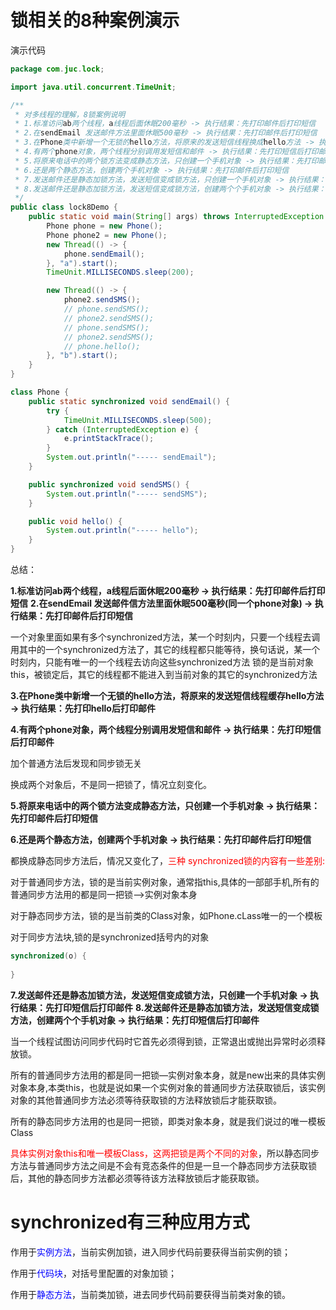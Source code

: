 # 锁相关的8种案例演示

演示代码

```java
package com.juc.lock;

import java.util.concurrent.TimeUnit;

/**
 * 对多线程的理解，8锁案例说明
 * 1.标准访问ab两个线程，a线程后面休眠200毫秒 -> 执行结果：先打印邮件后打印短信
 * 2.在sendEmail 发送邮件方法里面休眠500毫秒 -> 执行结果：先打印邮件后打印短信
 * 3.在Phone类中新增一个无锁的hello方法，将原来的发送短信线程换成hello方法 -> 执行结果：先打印hello后打印邮件
 * 4.有两个phone对象，两个线程分别调用发短信和邮件 -> 执行结果：先打印短信后打印邮件
 * 5.将原来电话中的两个锁方法变成静态方法，只创建一个手机对象 -> 执行结果：先打印邮件后打印短信
 * 6.还是两个静态方法，创建两个手机对象 -> 执行结果：先打印邮件后打印短信
 * 7.发送邮件还是静态加锁方法，发送短信变成锁方法，只创建一个手机对象 -> 执行结果：先打印短信后打印邮件
 * 8.发送邮件还是静态加锁方法，发送短信变成锁方法，创建两个个手机对象 -> 执行结果：先打印短信后打印邮件
 */
public class lock8Demo {
    public static void main(String[] args) throws InterruptedException {
        Phone phone = new Phone();
        Phone phone2 = new Phone();
        new Thread(() -> {
            phone.sendEmail();
        }, "a").start();
        TimeUnit.MILLISECONDS.sleep(200);

        new Thread(() -> {
            phone2.sendSMS();
            // phone.sendSMS();
            // phone2.sendSMS();
            // phone.sendSMS();
            // phone2.sendSMS();
            // phone.hello();
        }, "b").start();
    }
}

class Phone {
    public static synchronized void sendEmail() {
        try {
            TimeUnit.MILLISECONDS.sleep(500);
        } catch (InterruptedException e) {
            e.printStackTrace();
        }
        System.out.println("----- sendEmail");
    }

    public synchronized void sendSMS() {
        System.out.println("----- sendSMS");
    }

    public void hello() {
        System.out.println("----- hello");
    }
}
```

总结：

**1.标准访问ab两个线程，a线程后面休眠200毫秒 -> 执行结果：先打印邮件后打印短信**
**2.在sendEmail 发送邮件信方法里面休眠500毫秒(同一个phone对象) -> 执行结果：先打印邮件后打印短信**

一个对象里面如果有多个synchronized方法，某一个时刻内，只要一个线程去调用其中的一个synchronized方法了，其它的线程都只能等待，换句话说，某一个时刻内，只能有唯一的一个线程去访向这些synchronized方法
锁的是当前对象this，被锁定后，其它的线程都不能进入到当前对象的其它的synchronized方法

**3.在Phone类中新增一个无锁的hello方法，将原来的发送短信线程缓存hello方法 -> 执行结果：先打印hello后打印邮件**

**4.有两个phone对象，两个线程分别调用发短信和邮件 -> 执行结果：先打印短信后打印邮件**

加个普通方法后发现和同步锁无关

换成两个对象后，不是同一把锁了，情况立刻变化。

**5.将原来电话中的两个锁方法变成静态方法，只创建一个手机对象 -> 执行结果：先打印邮件后打印短信**

**6.还是两个静态方法，创建两个手机对象 -> 执行结果：先打印邮件后打印短信**

都换成静态同步方法后，情况又变化了，<font color = 'red'>三种 synchronized锁的内容有一些差别:</font>

对于普通同步方法，锁的是当前实例对象，通常指this,具体的一部部手机,所有的普通同步方法用的都是同一把锁—>实例对象本身

对于静态同步方法，锁的是当前类的Class对象，如Phone.cLass唯一的一个模板

对于同步方法块,锁的是synchronized括号内的对象

```java
synchronized(o) {
    
}
```

**7.发送邮件还是静态加锁方法，发送短信变成锁方法，只创建一个手机对象 -> 执行结果：先打印短信后打印邮件**
**8.发送邮件还是静态加锁方法，发送短信变成锁方法，创建两个个手机对象 -> 执行结果：先打印短信后打印邮件**

当一个线程试图访问同步代码时它首先必须得到锁，正常退出或抛出异常时必须释放锁。

所有的普通同步方法用的都是同一把锁—实例对象本身，就是new出来的具体实例对象本身,本类this，也就是说如果一个实例对象的普通同步方法获取锁后，该实例对象的其他普通同步方法必须等待获取锁的方法释放锁后才能获取锁。

所有的静态同步方法用的也是同一把锁，即类对象本身，就是我们说过的唯一模板Class

<font color = 'red'>具体实例对象this和唯一模板Class，这两把锁是两个不同的对象</font>，所以静态同步方法与普通同步方法之间是不会有竞态条件的但是一旦一个静态同步方法获取锁后，其他的静态同步方法都必须等待该方法释放锁后才能获取锁。

# synchronized有三种应用方式

作用于<font color = 'blue'>实例方法</font>，当前实例加锁，进入同步代码前要获得当前实例的锁；

作用于<font color = 'blue'>代码块</font>，对括号里配置的对象加锁；

作用于<font color = 'blue'>静态方法</font>，当前类加锁，进去同步代码前要获得当前类对象的锁。





